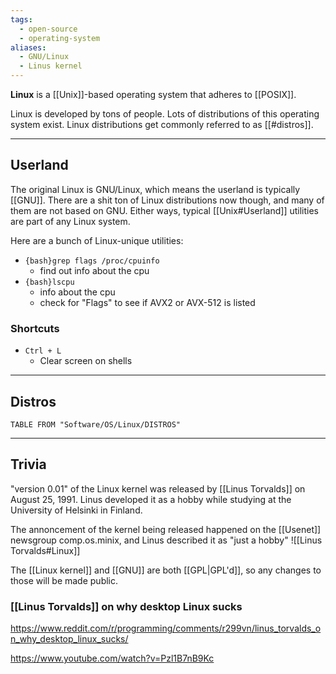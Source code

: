 ```yaml
---
tags:
  - open-source
  - operating-system
aliases:
  - GNU/Linux
  - Linus kernel
---
```

**Linux** is a [[Unix]]-based operating system that adheres to [[POSIX]].

Linux is developed by tons of people.
Lots of distributions of this operating system exist.
Linux distributions get commonly referred to as [[#distros]].

---

## Userland

The original Linux is GNU/Linux, which means the userland is typically [[GNU]].
There are a shit ton of Linux distributions now though, and many of them are not based on GNU. Either ways, typical [[Unix#Userland]] utilities are part of any Linux system.

Here are a bunch of Linux-unique utilities:

- `{bash}grep flags /proc/cpuinfo`
	- find out info about the cpu
- `{bash}lscpu`
	- info about the cpu
	- check for "Flags" to see if AVX2 or AVX-512 is listed

### Shortcuts

- `Ctrl + L`
	- Clear screen on shells

---

## Distros

```dataview
TABLE FROM "Software/OS/Linux/DISTROS"
```

---

## Trivia

"version 0.01" of the Linux kernel was released by [[Linus Torvalds]] on August 25, 1991.
Linus developed it as a hobby while studying at the University of Helsinki in Finland.

The annoncement of the kernel being released happened on the [[Usenet]] newsgroup comp.os.minix, and Linus described it as "just a hobby"
![[Linus Torvalds#Linux]]

The [[Linux kernel]] and [[GNU]] are both [[GPL|GPL'd]], so any changes to those will be made public.

### [[Linus Torvalds]] on why desktop Linux sucks

https://www.reddit.com/r/programming/comments/r299vn/linus_torvalds_on_why_desktop_linux_sucks/

https://www.youtube.com/watch?v=Pzl1B7nB9Kc